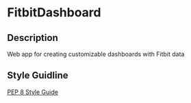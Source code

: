 # FitbitDashboard
## Description
Web app for creating customizable dashboards with Fitbit data

## Style Guidline
[PEP 8 Style Guide](https://peps.python.org/pep-0008/)
